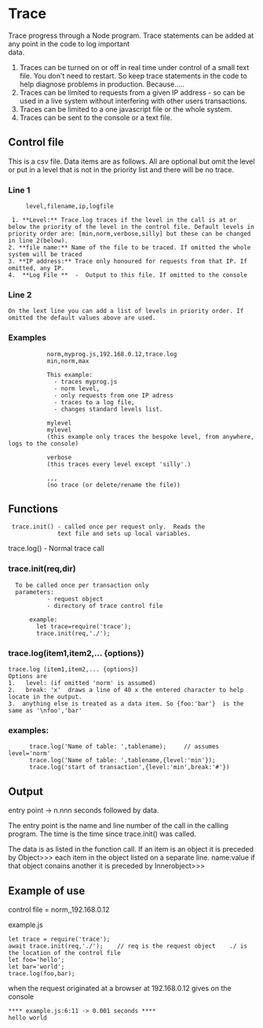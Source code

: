  

# Trace

   Trace progress through a Node program.  Trace statements
   can be added at any point in the code to log important  
   data.  
  1. Traces can be turned on or off in real time under control of a small text file. You don't need to restart.  So keep       trace statements in the code to help diagnose problems       in production. Because.....  
  2. Traces can be limited to requests from a given      IP address - so can be used in a live system without        interfering with other users transactions.
  3. Traces can be limited to a one javascript file      or the whole system.
  4. Traces can be sent to the console or a text file.
 
##   Control file

  This is a csv file. Data items are as follows. All are optional 
   but omit the level or put in a level that is not in the priority list
   and there will be no trace.
  
###   Line 1
```
     level,filename,ip,logfile
```
   
     1. **Level:** Trace.log traces if the level in the call is at or below the priority of the level in the control file. Default levels in priority order are: [min,norm,verbose,silly] but these can be changed in line 2(below).
    2. **file name:** Name of the file to be traced. If omitted the whole system will be traced
    3. **IP address:** Trace only honoured for requests from that IP. If omitted, any IP.
    4.  **Log File **  -  Output to this file. If omitted to the console  

###  Line 2

    On the lext line you can add a list of levels in priority order. If omitted the default values above are used.
   
###   Examples
               norm,myprog.js,192.168.0.12,trace.log  
               min,norm,max
               
               This example:
                 - traces myprog.js
                 - norm level,
                 - only requests from one IP adress
                 - traces to a log file,
                 - changes standard levels list.

               mylevel
               mylevel
               (this example only traces the bespoke level, from anywhere, logs to the console)

               verbose
               (this traces every level except 'silly'.)

               ,,,   
               (no trace (or delete/rename the file))

##  Functions 
  
     trace.init() - called once per request only.  Reads the  
                  text file and sets up local variables.
   trace.log() -  Normal trace call


###   trace.init(req,dir)
   
      To be called once per transaction only
      parameters:
               - request object 
               - directory of trace control file

          example:
            let trace=require('trace');
            trace.init(req,'./');


###  trace.log(item1,item2,... {options})
   

    trace.log (item1,item2,... {options})
    Options are 
    1.   level: (if omitted 'norm' is assumed)     
    2.   break: 'x'  draws a line of 40 x the entered character to help locate in the output.
    3.  anything else is treated as a data item. So {foo:'bar'}  is the same as '\nfoo','bar'

###      examples:  
  ```
        trace.log('Name of table: ',tablename);     // assumes level='norm'
        trace.log('Name of table: ',tablename,{level:'min'}); 
        trace.log('start of transaction',{level:'min',break:'#'})  
  ```

##   Output
   
   entry point   ->  n.nnn seconds 
   followed by data.
  
  The entry point is the name and line number of the call
  in the calling program.  The time is the time since 
  trace.init() was called. 

  The data is as listed in the function call. If an item 
  is an object it is preceded by 
  Object>>> 
  each item in the object listed on a separate line.
  name:value
  if that object conains another it is preceded by 
   Innerobject>>>

## Example of use 

 control file =  norm,,192.168.0.12 


  example.js
  ```
  let trace = require('trace');
  await trace.init(req,'./');    // req is the request object    ./ is the location of the control file
  let foo='hello';
  let bar='world';
  trace.log(foo,bar);
 ```
  when the request originated at a browser at 192.168.0.12 gives on the console
 
   ```
  **** example.js:6:11 -> 0.001 seconds ****
  hello world
```


